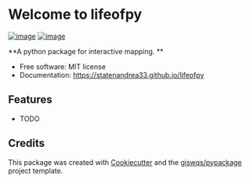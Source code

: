 # Welcome to lifeofpy


[![image](https://img.shields.io/pypi/v/lifeofpy.svg)](https://pypi.python.org/pypi/lifeofpy)
[![image](https://colab.research.google.com/assets/colab-badge.svg)](https://colab.research.google.com/github/statenandrea33/lifeofpy/blob/main/docs/examples/key_features.ipynb)


**A python package for interactive mapping. **


-   Free software: MIT license
-   Documentation: <https://statenandrea33.github.io/lifeofpy>
    

## Features

-   TODO

## Credits

This package was created with [Cookiecutter](https://github.com/cookiecutter/cookiecutter) and the [giswqs/pypackage](https://github.com/giswqs/pypackage) project template.
